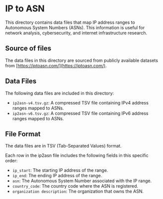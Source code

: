 # IP to ASN
This directory contains data files that map IP address ranges to Autonomous System Numbers (ASNs). This information is useful for network analysis, cybersecurity, and internet infrastructure research.

## Source of files
The data files in this directory are sourced from publicly available datasets from [https://iptoasn.com/](https://iptoasn.com/).

## Data Files
The following data files are included in this directory:

- `ip2asn-v4.tsv.gz`: A compressed TSV file containing IPv4 address ranges mapped to ASNs.
- `ip2asn-v6.tsv.gz`: A compressed TSV file containing IPv6 address ranges mapped to ASNs.

## File Format
The data files are in TSV (Tab-Separated Values) format.

Each row in the ip2asn file includes the following fields in this specific order:
- `ip_start`: The starting IP address of the range.
- `ip_end`: The ending IP address of the range.
- `asn`: The Autonomous System Number associated with the IP range.
- `country_code`: The country code where the ASN is registered.
- `organization description`: The organization that owns the ASN.
